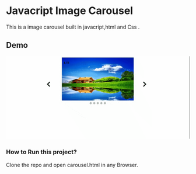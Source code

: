 # Javacript Image Carousel
This is a image carousel built in javacript,html and Css .

## Demo
![](slideshow.gif)


### How to Run this project?
Clone the repo and open carousel.html in any Browser.
